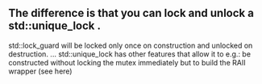 
## The difference is that you can lock and unlock a std::unique_lock .
std::lock_guard will be locked only once on construction and unlocked on destruction. 
... std::unique_lock has other features that allow it to e.g.:
be constructed without locking the mutex immediately but to build the RAII wrapper (see here)
